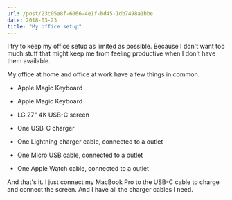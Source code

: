 ```yaml
---
url: /post/23c05a8f-6066-4e1f-bd45-1db7498a1bbe
date: 2018-03-23
title: "My office setup"
---
```




I try to keep my office setup as limited as possible. Because I don't want too much stuff that might keep me from feeling productive when I don't have them available. 



My office at home and office at work have a few things in common. 



- Apple Magic Keyboard

- Apple Magic Keyboard

- LG 27" 4K USB-C screen

- One USB-C charger

- One Lightning charger cable, connected to a outlet

- One Micro USB cable, connected to a outlet

- One Apple Watch cable, connected to a outlet



And that's it. I just connect my MacBook Pro to the USB-C cable to charge and connect the screen. And I have all the charger cables I need. 

